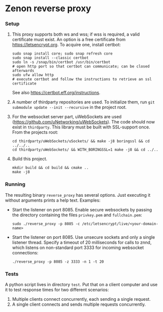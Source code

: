# Zenon reverse proxy

### Setup
1. This proxy supports both ws and wss; if wss is required, a valid certificate must exist.
   An option is a free certificate from https://letsencrypt.org. To acquire one, install certbot:
   ```
   sudo snap install core; sudo snap refresh core
   sudo snap install --classic certbot
   sudo ln -s /snap/bin/certbot /usr/bin/certbot
   # open http port so that certbot can communicate; can be closed afterwards
   sudo ufw allow http
   # execute certbot and follow the instructions to retrieve an ssl certificate
   ```
   See also https://certbot.eff.org/instructions.

2. A number of thirdparty repositories are used. To initialize them, run `git submodule update --init --recursive` in the project root.

3. For the websocket server part, uWebSockets are used (https://github.com/uNetworking/uWebSockets). The code should now exist in `thirdparty`.
   This library must be built with SSL-support once. From the projects root:
   ```
   cd thirdparty/uWebSockets/uSockets/ && make -j8 boringssl && cd ../../..
   cd thirdparty/uWebSockets/ && WITH_BORINGSSL=1 make -j8 && cd ../..
   ```

4. Build this project.
   ```
   mkdir build && cd build && cmake ..
   make -j8
   ```

### Running
The resulting binary `reverse_proxy` has several options. Just executing it without arguments prints a help text.
Examples:
- Start the listener on port 8085. Enable secure websockets by passing the directory containing the files `privkey.pem` and `fullchain.pem`:
  ```
  sudo ./reverse_proxy -p 8085 -c /etc/letsencrypt/live/<your-domain-name>
  ```
- Start the listener on port 8085. Use unsecure sockets and only a single listener thread. Specify a timeout of 20 milliseconds for calls to
  znnd, which listens on non-standard port 3333 for incoming websocket connections:
  ```
  ./reverse_proxy -p 8085 -z 3333 -n 1 -t 20
  ```

### Tests
A python script lives in directory `test`. Put that on a client computer and use it to test response times for two different scenarios:
1. Multiple clients connect concurrently, each sending a single request.
2. A single client connects and sends multiple requests concurrently.

